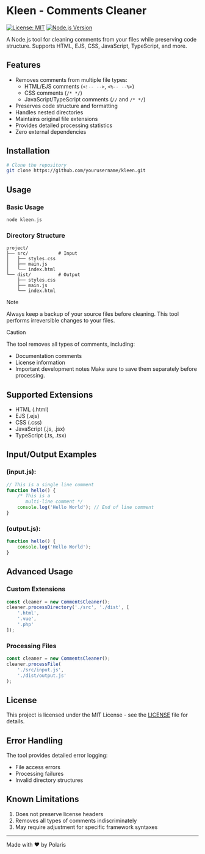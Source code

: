 # Kleen - Comments Cleaner

[![License: MIT](https://img.shields.io/badge/License-MIT-yellow.svg)](https://opensource.org/licenses/MIT)
[![Node.js Version](https://img.shields.io/badge/node-%3E%3D14.0.0-brightgreen)](https://nodejs.org)

A Node.js tool for cleaning comments from your files while preserving code structure. Supports HTML, EJS, CSS, JavaScript, TypeScript, and more.

## Features

- Removes comments from multiple file types:
  - HTML/EJS comments (`<!-- -->`, `<%-- --%>`)
  - CSS comments (`/* */`)
  - JavaScript/TypeScript comments (`//` and `/* */`)
- Preserves code structure and formatting
- Handles nested directories
- Maintains original file extensions
- Provides detailed processing statistics
- Zero external dependencies

## Installation

```bash
# Clone the repository
git clone https://github.com/yourusername/kleen.git
```

## Usage

### Basic Usage

```bash
node kleen.js
```

### Directory Structure

```
project/
├── src/           # Input
│   ├── styles.css
│   ├── main.js
│   └── index.html
└── dist/          # Output
    ├── styles.css
    ├── main.js
    └── index.html
```

> [!NOTE]  
> Always keep a backup of your source files before cleaning. This tool performs irreversible changes to your files.

> [!CAUTION]
> The tool removes all types of comments, including:
> - Documentation comments
> - License information
> - Important development notes
> Make sure to save them separately before processing.

## Supported Extensions

- HTML (.html)
- EJS (.ejs)
- CSS (.css)
- JavaScript (.js, .jsx)
- TypeScript (.ts, .tsx)

## Input/Output Examples

### (input.js):
```javascript
// This is a single line comment
function hello() {
    /* This is a
       multi-line comment */
    console.log('Hello World'); // End of line comment
}
```

### (output.js):
```javascript
function hello() {
    console.log('Hello World');
}
```

## Advanced Usage

### Custom Extensions
```javascript
const cleaner = new CommentsCleaner();
cleaner.processDirectory('./src', './dist', [
    '.html',
    '.vue',
    '.php'
]);
```

### Processing Files
```javascript
const cleaner = new CommentsCleaner();
cleaner.processFile(
    './src/input.js',
    './dist/output.js'
);
```

## License

This project is licensed under the MIT License - see the [LICENSE](LICENSE) file for details.

## Error Handling

The tool provides detailed error logging:
- File access errors
- Processing failures
- Invalid directory structures

## Known Limitations

1. Does not preserve license headers
2. Removes all types of comments indiscriminately
3. May require adjustment for specific framework syntaxes

---

Made with ❤️ by Polaris

